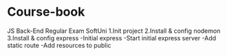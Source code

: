 # Course-book
JS Back-End Regular Exam SoftUni
1.Init project
2.Install & config nodemon
3.Install & config express
-Initial express 
-Start initial express server
-Add static route
-Add resources to public

